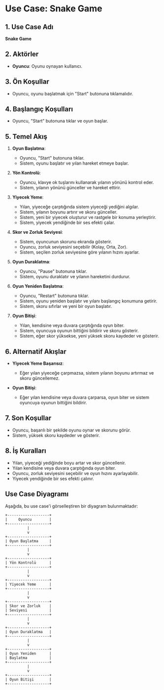 # Use Case: Snake Game

## 1. Use Case Adı
**Snake Game**

## 2. Aktörler
- **Oyuncu**: Oyunu oynayan kullanıcı.

## 3. Ön Koşullar
- Oyuncu, oyunu başlatmak için "Start" butonuna tıklamalıdır.

## 4. Başlangıç Koşulları
- Oyuncu, "Start" butonuna tıklar ve oyun başlar.

## 5. Temel Akış
1. **Oyun Başlatma**:
   - Oyuncu, "Start" butonuna tıklar.
   - Sistem, oyunu başlatır ve yılan hareket etmeye başlar.

2. **Yön Kontrolü**:
   - Oyuncu, klavye ok tuşlarını kullanarak yılanın yönünü kontrol eder.
   - Sistem, yılanın yönünü günceller ve hareket ettirir.

3. **Yiyecek Yeme**:
   - Yılan, yiyeceğe çarptığında sistem yiyeceği yediğini algılar.
   - Sistem, yılanın boyunu artırır ve skoru günceller.
   - Sistem, yeni bir yiyecek oluşturur ve rastgele bir konuma yerleştirir.
   - Sistem, yiyecek yendiğinde bir ses efekti çalar.

4. **Skor ve Zorluk Seviyesi**:
   - Sistem, oyuncunun skorunu ekranda gösterir.
   - Oyuncu, zorluk seviyesini seçebilir (Kolay, Orta, Zor).
   - Sistem, seçilen zorluk seviyesine göre yılanın hızını ayarlar.

5. **Oyun Duraklatma**:
   - Oyuncu, "Pause" butonuna tıklar.
   - Sistem, oyunu duraklatır ve yılanın hareketini durdurur.

6. **Oyun Yeniden Başlatma**:
   - Oyuncu, "Restart" butonuna tıklar.
   - Sistem, oyunu yeniden başlatır ve yılanı başlangıç konumuna getirir.
   - Sistem, skoru sıfırlar ve yeni bir oyun başlatır.

7. **Oyun Bitişi**:
   - Yılan, kendisine veya duvara çarptığında oyun biter.
   - Sistem, oyuncuya oyunun bittiğini bildirir ve skoru gösterir.
   - Sistem, eğer skor yüksekse, yeni yüksek skoru kaydeder ve gösterir.

## 6. Alternatif Akışlar
- **Yiyecek Yeme Başarısız**:
  - Eğer yılan yiyeceğe çarpmazsa, sistem yılanın boyunu artırmaz ve skoru güncellemez.

- **Oyun Bitişi**:
  - Eğer yılan kendisine veya duvara çarparsa, oyun biter ve sistem oyuncuya oyunun bittiğini bildirir.

## 7. Son Koşullar
- Oyuncu, başarılı bir şekilde oyunu oynar ve skorunu görür.
- Sistem, yüksek skoru kaydeder ve gösterir.

## 8. İş Kuralları
- Yılan, yiyeceği yediğinde boyu artar ve skor güncellenir.
- Yılan kendisine veya duvara çarptığında oyun biter.
- Oyuncu, zorluk seviyesini seçebilir ve oyun hızını ayarlayabilir.
- Yiyecek yendiğinde bir ses efekti çalınır.

## Use Case Diyagramı
Aşağıda, bu use case'i görselleştiren bir diyagram bulunmaktadır:

```plaintext
+-------------------+
|     Oyuncu        |
+-------------------+
          |
          v
+-------------------+
| Oyun Başlatma     |
+-------------------+
          |
          v
+-------------------+
| Yön Kontrolü      |
+-------------------+
          |
          v
+-------------------+
| Yiyecek Yeme      |
+-------------------+
          |
          v
+-------------------+
| Skor ve Zorluk    |
| Seviyesi          |
+-------------------+
          |
          v
+-------------------+
| Oyun Duraklatma   |
+-------------------+
          |
          v
+-------------------+
| Oyun Yeniden      |
| Başlatma          |
+-------------------+
          |
          v
+-------------------+
| Oyun Bitişi       |
+-------------------+